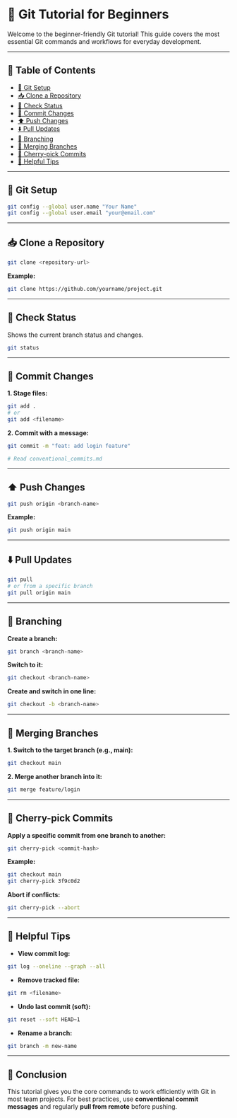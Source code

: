 # 🧠 Git Tutorial for Beginners

Welcome to the beginner-friendly Git tutorial! This guide covers the most essential Git commands and workflows for everyday development.

---

## 📁 Table of Contents

- [🔧 Git Setup](#-git-setup)
- [📥 Clone a Repository](#-clone-a-repository)
- [📄 Check Status](#-check-status)
- [📝 Commit Changes](#-commit-changes)
- [⬆️ Push Changes](#️-push-changes)
- [⬇️ Pull Updates](#-pull-updates)
- [🌱 Branching](#-branching)
- [🔀 Merging Branches](#-merging-branches)
- [🍒 Cherry-pick Commits](#-cherry-pick-commits)
- [📌 Helpful Tips](#-helpful-tips)

---

## 🔧 Git Setup

```bash
git config --global user.name "Your Name"
git config --global user.email "your@email.com"
```

---

## 📥 Clone a Repository

```bash
git clone <repository-url>
```

**Example:**

```bash
git clone https://github.com/yourname/project.git
```

---

## 📄 Check Status

Shows the current branch status and changes.

```bash
git status
```

---

## 📝 Commit Changes

**1. Stage files:**

```bash
git add .
# or
git add <filename>
```

**2. Commit with a message:**

```bash
git commit -m "feat: add login feature"

# Read conventional_commits.md
```

---

## ⬆️ Push Changes

```bash
git push origin <branch-name>
```

**Example:**

```bash
git push origin main
```

---

## ⬇️ Pull Updates

```bash
git pull
# or from a specific branch
git pull origin main
```

---

## 🌱 Branching

**Create a branch:**

```bash
git branch <branch-name>
```

**Switch to it:**

```bash
git checkout <branch-name>
```

**Create and switch in one line:**

```bash
git checkout -b <branch-name>
```

---

## 🔀 Merging Branches

**1. Switch to the target branch (e.g., main):**

```bash
git checkout main
```

**2. Merge another branch into it:**

```bash
git merge feature/login
```

---

## 🍒 Cherry-pick Commits

**Apply a specific commit from one branch to another:**

```bash
git cherry-pick <commit-hash>
```

**Example:**

```bash
git checkout main
git cherry-pick 3f9c0d2
```

**Abort if conflicts:**

```bash
git cherry-pick --abort
```

---

## 📌 Helpful Tips

- **View commit log:**

```bash
git log --oneline --graph --all
```

- **Remove tracked file:**

```bash
git rm <filename>
```

- **Undo last commit (soft):**

```bash
git reset --soft HEAD~1
```

- **Rename a branch:**

```bash
git branch -m new-name
```

---

## 🏁 Conclusion
This tutorial gives you the core commands to work efficiently with Git in most team projects. For best practices, use **conventional commit messages** and regularly **pull from remote** before pushing.